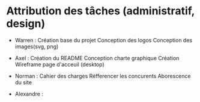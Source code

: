 # Attribution des tâches (administratif, design)

- Warren :
  Création base du projet
  Conception des logos
  Conception des images(svg, png)

- Axel :
  Création du README
  Conception charte graphique
  Création Wireframe page d'acceuil (desktop)

- Norman :
  Cahier des charges
  Réfferencer les concurents
  Aborescence du site

- Alexandre :
